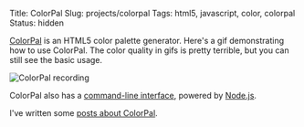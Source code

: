 Title: ColorPal
Slug: projects/colorpal
Tags: html5, javascript, color, colorpal
Status: hidden

[ColorPal][4] is an HTML5 color palette generator.  Here's a gif demonstrating
how to use ColorPal.  The color quality in gifs is pretty terrible, but you can
still see the basic usage.

<p class="col-xs-12 col-md-8"><img class="img-responsive" src="{filename}/static/images/projects/recording_colorpal.gif" title="ColorPal recording" alt="ColorPal recording" /></p>

ColorPal also has a [command-line interface][3], powered by [Node.js][2].

I've written some [posts about ColorPal][1].

[1]: /tag/colorpal "Posts about ColorPal"
[2]: http://nodejs.org/ "Node.js official site"
[3]: /2013/11/07/colorpal-cli/ "ColorPal's CLI"
[4]: http://colorpal.org/ "colorpal.org"
